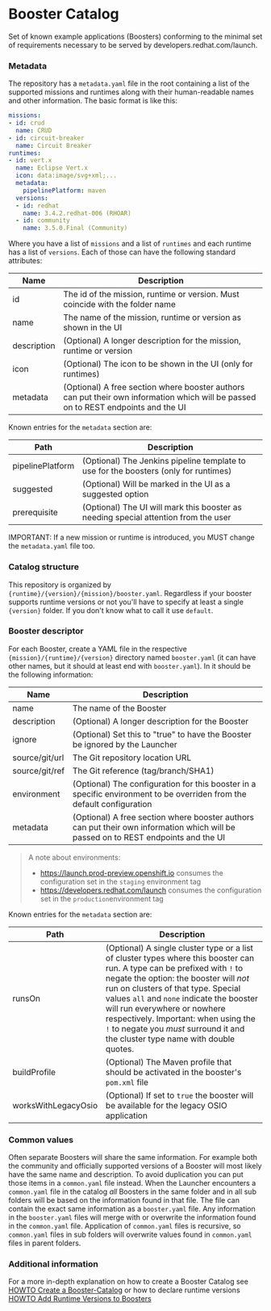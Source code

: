 # Booster Catalog
Set of known example applications (Boosters) conforming to the minimal set of requirements necessary to be served by developers.redhat.com/launch.

### Metadata

The repository has a `metadata.yaml` file in the root containing a list of the supported missions and runtimes along with their human-readable names and other information. The basic format is like this:

```yaml
missions:
- id: crud
  name: CRUD
- id: circuit-breaker
  name: Circuit Breaker
runtimes:
- id: vert.x
  name: Eclipse Vert.x
  icon: data:image/svg+xml;...
  metadata:
    pipelinePlatform: maven
  versions:
  - id: redhat
    name: 3.4.2.redhat-006 (RHOAR)
  - id: community
    name: 3.5.0.Final (Community)
```

Where you have a list of `missions` and a list of `runtimes` and each runtime has a list of `versions`. Each of those can have the following standard attributes:

Name   | Description 
------ | -----------
id | The id of the mission, runtime or version. Must coincide with the folder name
name | The name of the mission, runtime or version as shown in the UI
description | (Optional) A longer description for the mission, runtime or version
icon | (Optional) The icon to be shown in the UI (only for runtimes)
metadata | (Optional) A free section where booster authors can put their own information which will be passed on to REST endpoints and the UI

Known entries for the `metadata` section are:

Path   | Description 
------ | -----------
pipelinePlatform | (Optional) The Jenkins pipeline template to use for the boosters (only for runtimes)
suggested | (Optional) Will be marked in the UI as a suggested option
prerequisite | (Optional) The UI will mark this booster as needing special attention from the user

IMPORTANT: If a new mission or runtime is introduced, you MUST change the `metadata.yaml` file too. 

### Catalog structure

This repository is organized by `{runtime}/{version}/{mission}/booster.yaml`. Regardless if your booster supports runtime versions or not you'll have to specify at least a single `{version}` folder. If you don't know what to call it use `default`.

### Booster descriptor

For each Booster, create a YAML file in the respective `{mission}/{runtime}/{version}` directory named `booster.yaml` (it can have other names, but it should at least end with `booster.yaml`). In it should be the following information:

Name   | Description 
------ | -----------
name | The name of the Booster
description | (Optional) A longer description for the Booster
ignore | (Optional) Set this to "true" to have the Booster be ignored by the Launcher
source/git/url | The Git repository location URL
source/git/ref | The Git reference (tag/branch/SHA1)
environment | (Optional) The configuration for this booster in a specific environment to be overriden from the default configuration
metadata | (Optional) A free section where booster authors can put their own information which will be passed on to REST endpoints and the UI

> A note about environments:
> - https://launch.prod-preview.openshift.io consumes the configuration set in the `staging` environment tag
> - https://developers.redhat.com/launch consumes the configuration set in the `production`environment tag


Known entries for the `metadata` section are:

Path   | Description 
------ | -----------
runsOn | (Optional) A single cluster type or a list of cluster types where this booster can run. A type can be prefixed with `!` to negate the option: the booster will _not_ run on clusters of that type. Special values `all` and `none` indicate the booster will run everywhere or nowhere respectively. Important: when using the `!` to negate you _must_ surround it and the cluster type name with double quotes.
buildProfile | (Optional) The Maven profile that should be activated in the booster's `pom.xml` file
worksWithLegacyOsio | (Optional) If set to `true` the booster will be available for the legacy OSIO application

### Common values

Often separate Boosters will share the same information. For example both the community and officially supported versions of a Booster will most likely have the same name and description. To avoid duplication you can put those items in a `common.yaml` file instead. When the Launcher encounters a `common.yaml` file in the catalog _all_ Boosters in the same folder and in all sub folders will be based on the information found in that file. The file can contain the exact same information as a `booster.yaml` file. Any information in the `booster.yaml` files will merge with or overwrite the information found in the `common.yaml` file. Application of `common.yaml` files is recursive, so `common.yaml` files in sub folders will overwrite values found in `common.yaml` files in parent folders.

### Additional information

For a more in-depth explanation on how to create a Booster Catalog see [HOWTO Create a Booster-Catalog](https://github.com/fabric8-launcher/launcher-booster-catalog/wiki/HOWTO-Create-a-Booster-Catalog-(Generic)) or how to declare runtime versions [HOWTO Add Runtime Versions to Boosters](https://github.com/fabric8-launcher/launcher-booster-catalog/wiki/HOWTO-Add-Runtime-Versions-to-Boosters)

